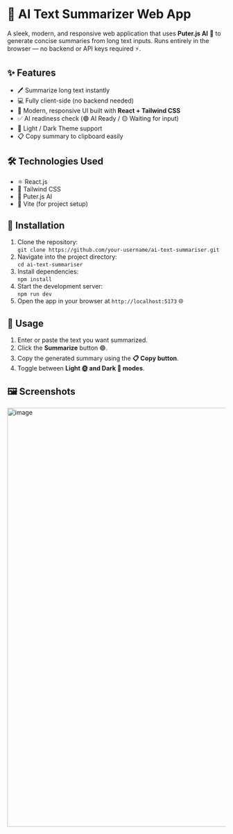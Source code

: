 # 📝 AI Text Summarizer Web App

A sleek, modern, and responsive web application that uses **Puter.js AI** 🤖 to generate concise summaries from long text inputs. Runs entirely in the browser — no backend or API keys required ⚡.

## ✨ Features
- 🖊️ Summarize long text instantly
- 💻 Fully client-side (no backend needed)
- 🎨 Modern, responsive UI built with **React + Tailwind CSS**
- ✅ AI readiness check (🟢 AI Ready / 🟡 Waiting for input)
- 🌙 Light / Dark Theme support
- 📋 Copy summary to clipboard easily

## 🛠️ Technologies Used
- ⚛️ React.js
- 🎨 Tailwind CSS
- 🤖 Puter.js AI
- 🚀 Vite (for project setup)


## 💾 Installation
1. Clone the repository:  
   `git clone https://github.com/your-username/ai-text-summariser.git`
2. Navigate into the project directory:  
   `cd ai-text-summariser`
3. Install dependencies:  
   `npm install`
4. Start the development server:  
   `npm run dev`
5. Open the app in your browser at `http://localhost:5173` 🌐

## 🚀 Usage
1. Enter or paste the text you want summarized.
2. Click the **Summarize** button 🟢.
3. Copy the generated summary using the **📋 Copy button**.
4. Toggle between **Light 🌞 and Dark 🌙 modes**.

## 🖼️ Screenshots

<img width="1919" height="966" alt="image" src="https://github.com/user-attachments/assets/87dcb3f1-7f9c-47c7-9f5b-949bbc914285" />

